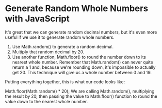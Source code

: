 # Generate Random Whole Numbers with JavaScript

It's great that we can generate random decimal numbers, but it's even more useful if we use it to generate random whole numbers.

1) Use Math.random() to generate a random decimal.
2) Multiply that random decimal by 20.
3) Use another function, Math.floor() to round the number down to its nearest whole number.
Remember that Math.random() can never quite return a 1 and, because we're rounding down, it's impossible to actually get 20. This technique will give us a whole number between 0 and 19.

Putting everything together, this is what our code looks like:

Math.floor(Math.random() * 20);
We are calling Math.random(), multiplying the result by 20, then passing the value to Math.floor() function to round the value down to the nearest whole number.